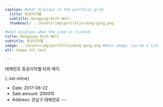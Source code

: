 ```yaml
---
caption: #what displays in the portfolio grid:
  title: 동궁리치웰
  subtitle: Donggung Rich Well
  thumbnail: ..\assets\img\portfolio\dong-gung.png
  
#what displays when the item is clicked:
title: Donggung Rich Well
subtitle: 동궁리치웰
image: ..\assets\img\portfolio\dong-gung.png #main image, can be a link or a file in assets/img/portfolio
alt: image alt text

---
```

테헤란로 동궁리치웰 타워 매각.



{:.list-inline} 
- Date: 2017-08-22
- Sale amount: 2000억 
- Address: 강남구 테헤란로 ---  

